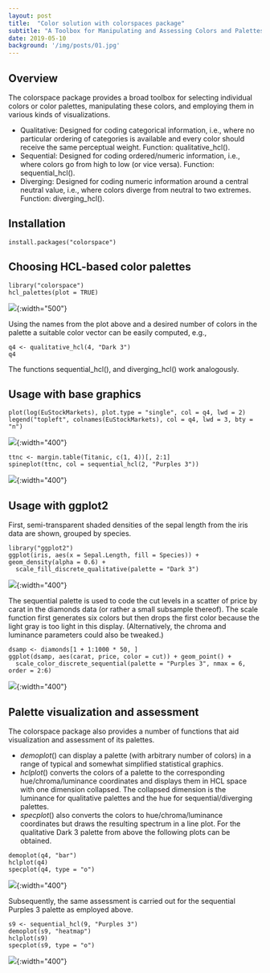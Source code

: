 ```yaml
---
layout: post
title:  "Color solution with colorspaces package"
subtitle: "A Toolbox for Manipulating and Assessing Colors and Palettes"
date: 2019-05-10  
background: '/img/posts/01.jpg'
---
```

        
## Overview

The colorspace package provides a broad toolbox for selecting individual colors or color palettes, manipulating these colors, and employing them in various kinds of visualizations.

- Qualitative: Designed for coding categorical information, i.e., where no particular ordering of categories is available and every color should receive the same perceptual weight. Function: qualitative_hcl().
- Sequential: Designed for coding ordered/numeric information, i.e., where colors go from high to low (or vice versa). Function: sequential_hcl().
- Diverging: Designed for coding numeric information around a central neutral value, i.e., where colors diverge from neutral to two extremes. Function: diverging_hcl().

## Installation

```
install.packages("colorspace")
```

## Choosing HCL-based color palettes

```
library("colorspace")
hcl_palettes(plot = TRUE)
```

![](https://microbma.github.io/img/posts/colorspace/hcl.png){:width="500"}


Using the names from the plot above and a desired number of colors in the palette a suitable color vector can be easily computed, e.g.,
```
q4 <- qualitative_hcl(4, "Dark 3")
q4
```
The functions sequential_hcl(), and diverging_hcl() work analogously. 

## Usage with base graphics

```
plot(log(EuStockMarkets), plot.type = "single", col = q4, lwd = 2)
legend("topleft", colnames(EuStockMarkets), col = q4, lwd = 3, bty = "n")
```

![](https://microbma.github.io/img/posts/colorspace/p1.png){:width="400"}

```
ttnc <- margin.table(Titanic, c(1, 4))[, 2:1]
spineplot(ttnc, col = sequential_hcl(2, "Purples 3"))
```

![](https://microbma.github.io/img/posts/colorspace/p2.png){:width="400"}

## Usage with ggplot2

First, semi-transparent shaded densities of the sepal length from the iris data are shown, grouped by species.
```
library("ggplot2")
ggplot(iris, aes(x = Sepal.Length, fill = Species)) + geom_density(alpha = 0.6) +
  scale_fill_discrete_qualitative(palette = "Dark 3")
```

![](https://microbma.github.io/img/posts/colorspace/p3.png){:width="400"}

The sequential palette is used to code the cut levels in a scatter of price by carat in the diamonds data (or rather a small subsample thereof). The scale function first generates six colors but then drops the first color because the light gray is too light in this display. (Alternatively, the chroma and luminance parameters could also be tweaked.)
```
dsamp <- diamonds[1 + 1:1000 * 50, ]
ggplot(dsamp, aes(carat, price, color = cut)) + geom_point() +
  scale_color_discrete_sequential(palette = "Purples 3", nmax = 6, order = 2:6)
```

![](https://microbma.github.io/img/posts/colorspace/p4.png){:width="400"}

## Palette visualization and assessment

The colorspace package also provides a number of functions that aid visualization and assessment of its palettes.

- $demoplot()$ can display a palette (with arbitrary number of colors) in a range of typical and somewhat simplified statistical graphics.
- $hclplot()$ converts the colors of a palette to the corresponding hue/chroma/luminance coordinates and displays them in HCL space with one dimension collapsed. The collapsed dimension is the luminance for qualitative palettes and the hue for sequential/diverging palettes.
- $specplot()$ also converts the colors to hue/chroma/luminance coordinates but draws the resulting spectrum in a line plot.
For the qualitative Dark 3 palette from above the following plots can be obtained.

```
demoplot(q4, "bar")
hclplot(q4)
specplot(q4, type = "o")
```

![](https://microbma.github.io/img/posts/colorspace/p5.png){:width="400"}

Subsequently, the same assessment is carried out for the sequential Purples 3 palette as employed above.

```
s9 <- sequential_hcl(9, "Purples 3")
demoplot(s9, "heatmap")
hclplot(s9)
specplot(s9, type = "o")
```

![](https://microbma.github.io/img/posts/colorspace/p6.png){:width="400"}
        
        
        
        
        
        
        
        